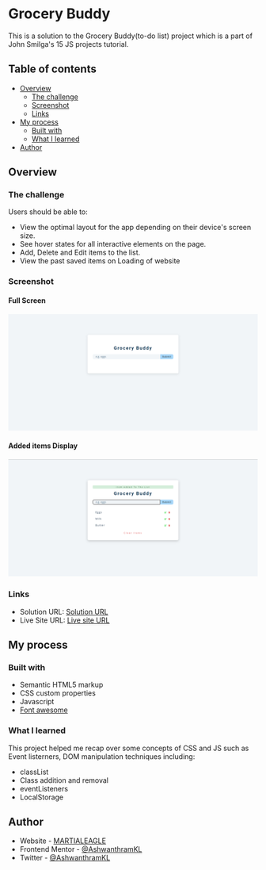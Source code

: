 # Grocery Buddy

This is a solution to the Grocery Buddy(to-do list) project which is a part of John Smilga's 15 JS projects tutorial.

## Table of contents

- [Overview](#overview)
  - [The challenge](#the-challenge)
  - [Screenshot](#screenshot)
  - [Links](#links)
- [My process](#my-process)
  - [Built with](#built-with)
  - [What I learned](#what-i-learned)
- [Author](#author)

## Overview

### The challenge

Users should be able to:

- View the optimal layout for the app depending on their device's screen size.
- See hover states for all interactive elements on the page.
- Add, Delete and Edit items to the list.
- View the past saved items on Loading of website
### Screenshot

#### Full Screen
![Full screen](./images/Website_preview.png)
#### Added items Display
![Paused screen](./images/AddItemsView.png)

### Links

- Solution URL: [Solution URL](https://github.com/AshwanthramKL/Grocery-Buddy)
- Live Site URL: [Live site URL](https://ashwanthramkl.github.io/Grocery-Buddy/)

## My process

### Built with

- Semantic HTML5 markup
- CSS custom properties
- Javascript  
- [Font awesome](https://fontawesome.com/)


### What I learned

This project helped me recap over some concepts of CSS and JS such as  Event listerners, DOM manipulation techniques including:
- classList
- Class addition and removal
- eventListeners
- LocalStorage

## Author

- Website - [MARTIALEAGLE](https://github.com/AshwanthramKL)
- Frontend Mentor - [@AshwanthramKL](https://www.frontendmentor.io/profile/AshwanthramKL)
- Twitter - [@AshwanthramKL](https://www.twitter.com/AshwanthramKL)
